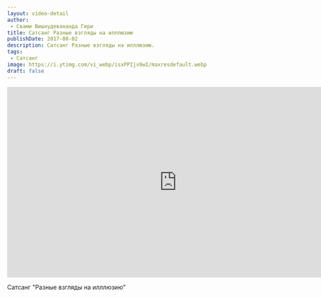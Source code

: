 ```yaml
---
layout: video-detail
author:
 - Свами Вишнудевананда Гири
title: Сатсанг Разные взгляды на илллюзию
publishDate: 2017-08-02
description: Сатсанг Разные взгляды на илллюзию. 
tags: 
 - Сатсанг
image: https://i.ytimg.com/vi_webp/isxPPIjv9wI/maxresdefault.webp
draft: false
---
```


<iframe width="790" height="444" src="https://www.youtube.com/embed/isxPPIjv9wI" frameborder="0" allowfullscreen=""></iframe> 

  Сатсанг "Разные взгляды на илллюзию"

  

 